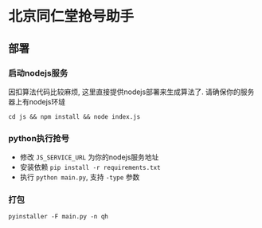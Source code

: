 # 北京同仁堂抢号助手

## 部署

### 启动nodejs服务
因扣算法代码比较麻烦, 这里直接提供nodejs部署来生成算法了. 请确保你的服务器上有nodejs环墶

```shell
cd js && npm install && node index.js
```

### python执行抢号
- 修改  `JS_SERVICE_URL` 为你的nodejs服务地址
- 安装依赖 `pip install -r requirements.txt`
- 执行 `python main.py`, 支持 `-type` 参数

### 打包
```shell
pyinstaller -F main.py -n qh
```